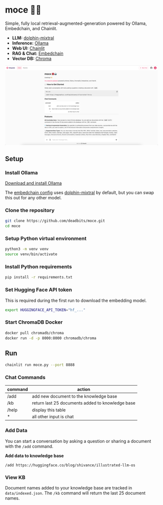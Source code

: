# moce 🌺🤖

Simple, fully local retrieval-augmented-generation powered by Ollama, Embedchain, and Chainlit.

* **LLM:** [dolphin-mixtral](https://ollama.ai/library/dolphin-mixtral)
* **Inference:** [Ollama](https://ollama.ai/)
* **Web UI:** [Chainlit](https://chainlit.io/)
* **RAG & Chat:** [Embedchain](https://embedchain.ai/)
* **Vector DB:** [Chroma](https://www.trychroma.com/)

![chainlit ui](data/assets/chainlit_ui.png)

## Setup

### Install Ollama

[Download and install Ollama](https://ollama.ai/library/dolphin-mixtral)

The [embedchain config](data/config.yaml) uses [dolphin-mixtral](https://ollama.ai/library/dolphin-mixtral) by default, but you can swap this out for any other model.

### Clone the repository

```bash
git clone https://github.com/deadbits/moce.git
cd moce
```

### Setup Python virtual environment
```bash
python3 -m venv venv
source venv/bin/activate
```

### Install Python requirements

```bash
pip install -r requirements.txt
```

### Set Hugging Face API token
This is required during the first run to download the embedding model.

```bash
export HUGGINGFACE_API_TOKEN="hf_..."
```

### Start ChromaDB Docker
```bash
docker pull chromadb/chroma
docker run -d -p 8000:8000 chromadb/chroma
```

## Run
```bash
chainlit run moce.py --port 8888
```

### Chat Commands
| **command** | **action**                                            |
|-------------|-------------------------------------------------------|
| /add <url>       | add new document to the knowledge base           |
| /kb              | return last 25 documents added to knowledge base |
| /help            | display this table                               |
| *                | all other input is chat                          |

### Add Data
You can start a conversation by asking a question or sharing a document with the `/add` command.

**Add data to knowledge base**

```
/add https://huggingface.co/blog/shivance/illustrated-llm-os
```

### View KB
Document names added to your knowledge base are tracked in `data/indexed.json`.
The `/kb` command will return the last 25 document names.
